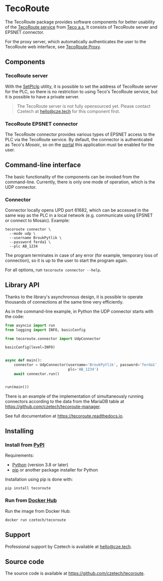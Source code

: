 # TecoRoute

The TecoRoute package provides software components for better usability of the
[TecoRoute service][tecoroute-service] from [Teco a.s.][teco] It consists of
TecoRoute server and EPSNET connector.

For the proxy server, which automatically authenticates the user to the
TecoRoute web interface, see [TecoRoute Proxy][tecoroute-proxy].

## Components

### TecoRoute server

With the [SetPlcIp] utility, it is possible to set the address of TecoRoute
server for the PLC, so there is no restriction to using Teco's TecoRoute
service, but it is possible to have a private server.

> The TecoRoute server is not fully opensourced yet. Please contact Czetech at
> <hello@cze.tech> for this component first.

### TecoRoute EPSNET connector

The TecoRoute connector provides various types of EPSNET access to the PLC via
the TecoRoute service. By default, the connector is authenticated as Teco's
_Mosaic_, so on the [portal] this application must be enabled for the user.

## Command-line interface

The basic functionality of the components can be invoked from the command-line.
Currently, there is only one mode of operation, which is the UDP connector.

### Connector

Connector locally opens UPD port 61682, which can be accessed in the same way as
the PLC in a local network (e.g. communicate using EPSNET or connect to Mosaic).
Example:

```shell
tecoroute connector \
  --mode udp \
  --username BroukPytlik \
  --password ferda1 \
  --plc AB_1234
```

The program terminates in case of any error (for example, temporary loss of
connection), so it is up to the user to start the program again.

For all options, run `tecoroute connector --help`.

## Library API

Thanks to the library's asynchronous design, it is possible to operate thousands
of connections at the same time very efficiently.

As in the command-line example, in Python the UDP connector starts with the
code:

```python
from asyncio import run
from logging import INFO, basicConfig

from tecoroute.connector import UdpConnector

basicConfig(level=INFO)


async def main():
    connector = UdpConnector(username='BroukPytlik', password='ferda1',
                             plc='AB_1234')
    await connector.run()


run(main())
```

There is an example of the implementation of simultaneously running connectors
according to the data from the MariaDB table at
<https://github.com/czetech/tecoroute-manager>.

See full documentation at <https://tecoroute.readthedocs.io>.

## Installing

### Install from [PyPI]

Requirements:

- [Python] (version 3.8 or later)
- [pip] or another package installer for Python

Installation using pip is done with:

```shell
pip install tecoroute
```

### Run from [Docker Hub][docker-hub]

Run the image from Docker Hub:

```shell
docker run czetech/tecoroute
```

## Support

Professional support by Czetech is available at <hello@cze.tech>.

## Source code

The source code is available at <https://github.com/czetech/tecoroute>.

[docker-hub]: https://hub.docker.com/r/czetech/tecoroute
[pip]: https://pip.pypa.io/en/stable/installation/
[portal]: https://portal.tecomat.com/portal/Default.aspx?ReturnUrl=%2fportal%2f
[pypi]: https://pypi.org/project/tecoroute/
[python]: https://www.python.org/downloads/
[setplcip]: https://www.tecomat.com/download/software-and-firmware/setplclp/
[teco]: https://www.tecomat.com/
[tecoroute-proxy]: https://github.com/czetech/tecoroute-proxy
[tecoroute-service]: https://www.tecomat.com/download/get/txv00338_02_tecoroute_en/163/
